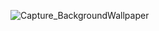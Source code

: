 ![Capture_BackgroundWallpaper](https://user-images.githubusercontent.com/54750557/191300932-c3b591f3-2353-4701-8c39-d525901187be.PNG)
